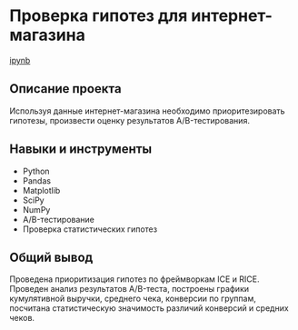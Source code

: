 # Проверка гипотез для интернет-магазина

[ipynb](https://github.com/veronikabukley/Practicum_projects/blob/main/Online_store_project/Online_store_project.ipynb)

## Описание проекта

Используя данные интернет-магазина необходимо приоритезировать гипотезы, произвести оценку результатов A/B-тестирования.

## Навыки и инструменты
- Python
- Pandas
- Matplotlib
- SciPy
- NumPy
- A/B-тестирование
- Проверка статистических гипотез

## Общий вывод

Проведена приоритизация гипотез по фреймворкам ICE и RICE. Проведен анализ результатов A/B-теста, построены графики кумулятивной выручки, среднего чека, конверсии по группам, посчитана статистическую значимость различий конверсий и средних чеков. 


